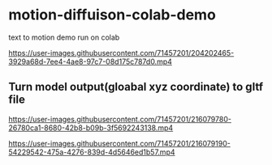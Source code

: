 # motion-diffuison-colab-demo
text to motion demo run on colab


https://user-images.githubusercontent.com/71457201/204202465-3929a68d-7ee4-4ae8-97c7-08d175c787d0.mp4

## Turn model output(gloabal xyz coordinate) to gltf file


https://user-images.githubusercontent.com/71457201/216079780-26780ca1-8680-42b8-b09b-3f5692243138.mp4


https://user-images.githubusercontent.com/71457201/216079190-54229542-475a-4276-839d-4d5646ed1b57.mp4

